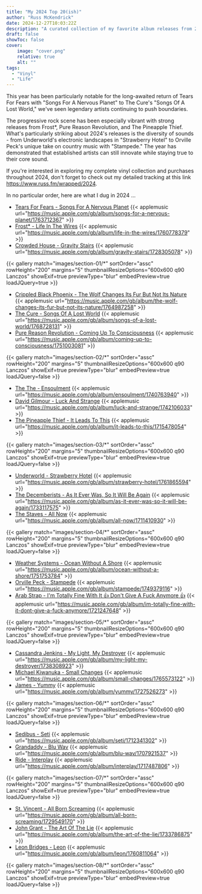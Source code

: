 ```yaml
---
title: "My 2024 Top 20(ish)"
author: "Russ McKendrick"
date: 2024-12-27T10:03:22Z
description: "A curated collection of my favorite album releases from 2024, featuring everything from progressive rock to electronic music, showcasing both veteran artists and exciting new releases."
draft: false
showToc: false
cover:
    image: "cover.png"
    relative: true
    alt: ""
tags:
  - "Vinyl"
  - "Life"
---
```


This year has been particularly notable for the long-awaited return of Tears For Fears with "Songs For A Nervous Planet" to The Cure's "Songs Of A Lost World," we've seen legendary artists continuing to push boundaries.

The progressive rock scene has been especially vibrant with strong releases from Frost*, Pure Reason Revolution, and The Pineapple Thief. What's particularly striking about 2024's releases is the diversity of sounds - from Underworld's electronic landscapes in "Strawberry Hotel" to Orville Peck's unique take on country music with "Stampede." The year has demonstrated that established artists can still innovate while staying true to their core sound.

If you're interested in exploring my complete vinyl collection and purchases throughout 2024, don't forget to check out my detailed tracking at this link https://www.russ.fm/wrapped/2024.

In no particular order, here are what I dug in 2024 ...

- [Tears For Fears - Songs For A Nervous Planet](https://www.russ.fm/albums/songs-for-a-nervous-planet-32086020/) {{< applemusic url="https://music.apple.com/gb/album/songs-for-a-nervous-planet/1763712367" >}}
- [Frost* - Life In The Wires](https://www.russ.fm/albums/life-in-the-wires-32056107/) {{< applemusic url="https://music.apple.com/gb/album/life-in-the-wires/1760778379" >}}
- [Crowded House - Gravity Stairs](https://www.russ.fm/albums/gravity-stairs-30830307/) {{< applemusic url="https://music.apple.com/gb/album/gravity-stairs/1728305078" >}}

{{< gallery match="images/section-01/*" sortOrder="assc" rowHeight="200" margins="5" thumbnailResizeOptions="600x600 q90 Lanczos" showExif=true previewType="blur" embedPreview=true loadJQuery=true >}}<br>

- [Crippled Black Phoenix - The Wolf Changes Its Fur But Not Its Nature](https://www.russ.fm/albums/the-wolf-changes-its-fur-but-not-its-nature-horrific-honorifics-number-two-32439303/) {{< applemusic url="https://music.apple.com/gb/album/the-wolf-changes-its-fur-but-not-its-nature/1764987258" >}}
- [The Cure - Songs Of A Lost World](https://www.russ.fm/albums/songs-of-a-lost-world-32149125/) {{< applemusic url="https://music.apple.com/gb/album/songs-of-a-lost-world/1768728131" >}}
- [Pure Reason Revolution - Coming Up To Consciousness](https://www.russ.fm/albums/coming-up-to-consciousness-31683545/) {{< applemusic url="https://music.apple.com/gb/album/coming-up-to-consciousness/1751003081" >}}

{{< gallery match="images/section-02/*" sortOrder="assc" rowHeight="200" margins="5" thumbnailResizeOptions="600x600 q90 Lanczos" showExif=true previewType="blur" embedPreview=true loadJQuery=false >}}<br>

- [The The - Ensoulment](https://www.russ.fm/albums/ensoulment-31668308/) {{< applemusic url="https://music.apple.com/gb/album/ensoulment/1740763940" >}}
- [David Gilmour - Luck And Strange](https://www.russ.fm/albums/luck-and-strange-31657538/) {{< applemusic url="https://music.apple.com/gb/album/luck-and-strange/1742106033" >}}
- [The Pineapple Thief - It Leads To This](https://www.russ.fm/albums/it-leads-to-this-29741239/) {{< applemusic url="https://music.apple.com/gb/album/it-leads-to-this/1715478054" >}}

{{< gallery match="images/section-03/*" sortOrder="assc" rowHeight="200" margins="5" thumbnailResizeOptions="600x600 q90 Lanczos" showExif=true previewType="blur" embedPreview=true loadJQuery=false >}}<br>

- [Underworld - Strawberry Hotel](https://www.russ.fm/albums/strawberry-hotel-32093847/) {{< applemusic url="https://music.apple.com/gb/album/strawberry-hotel/1761865594" >}}
- [The Decemberists - As It Ever Was, So It Will Be Again](https://www.russ.fm/albums/as-it-ever-was-so-it-will-be-again-30976879/) {{< applemusic url="https://music.apple.com/gb/album/as-it-ever-was-so-it-will-be-again/1733117575" >}}
- [The Staves - All Now](https://www.russ.fm/albums/all-now-30163826/) {{< applemusic url="https://music.apple.com/gb/album/all-now/1711410930" >}}

{{< gallery match="images/section-04/*" sortOrder="assc" rowHeight="200" margins="5" thumbnailResizeOptions="600x600 q90 Lanczos" showExif=true previewType="blur" embedPreview=true loadJQuery=false >}}<br>

- [Weather Systems - Ocean Without A Shore](https://www.russ.fm/albums/ocean-without-a-shore-31896559/) {{< applemusic url="https://music.apple.com/gb/album/ocean-without-a-shore/1751753784" >}}
- [Orville Peck - Stampede](https://www.russ.fm/albums/stampede-31383548/) {{< applemusic url="https://music.apple.com/gb/album/stampede/1749379116" >}}
- [Arab Strap - I'm Totally Fine With It 👍 Don't Give A Fuck Anymore 👍](https://www.russ.fm/albums/i-m-totally-fine-with-it-don-t-give-a-fuck-anymore-30624874/) {{< applemusic url="https://music.apple.com/gb/album/im-totally-fine-with-it-dont-give-a-fuck-anymore/1721247648" >}}

{{< gallery match="images/section-05/*" sortOrder="assc" rowHeight="200" margins="5" thumbnailResizeOptions="600x600 q90 Lanczos" showExif=true previewType="blur" embedPreview=true loadJQuery=false >}}<br>

- [Cassandra Jenkins - My Light, My Destroyer](https://www.russ.fm/albums/my-light-my-destroyer-31205095/) {{< applemusic url="https://music.apple.com/gb/album/my-light-my-destroyer/1738308923" >}}
- [Michael Kiwanuka - Small Changes](https://www.russ.fm/albums/small-changes-32384205/) {{< applemusic url="https://music.apple.com/gb/album/small-changes/1765573122" >}}
- [James - Yummy](https://www.russ.fm/albums/yummy-30375872/) {{< applemusic url="https://music.apple.com/gb/album/yummy/1727526273" >}}

{{< gallery match="images/section-06/*" sortOrder="assc" rowHeight="200" margins="5" thumbnailResizeOptions="600x600 q90 Lanczos" showExif=true previewType="blur" embedPreview=true loadJQuery=false >}}<br>

- [Sedibus - Seti](https://www.russ.fm/albums/seti-29917387/) {{< applemusic url="https://music.apple.com/gb/album/seti/1712341302" >}}
- [Grandaddy - Blu Wav](https://www.russ.fm/albums/blu-wav-29808619/) {{< applemusic url="https://music.apple.com/gb/album/blu-wav/1707921537" >}}
- [Ride - Interplay](https://www.russ.fm/albums/interplay-30233693/) {{< applemusic url="https://music.apple.com/gb/album/interplay/1717487806" >}}

{{< gallery match="images/section-07/*" sortOrder="assc" rowHeight="200" margins="5" thumbnailResizeOptions="600x600 q90 Lanczos" showExif=true previewType="blur" embedPreview=true loadJQuery=false >}}<br>

- [St. Vincent - All Born Screaming](https://www.russ.fm/albums/all-born-screaming-30547978/) {{< applemusic url="https://music.apple.com/gb/album/all-born-screaming/1729549170" >}}
- [John Grant - The Art Of The Lie](https://www.russ.fm/albums/the-art-of-the-lie-30947866/) {{< applemusic url="https://music.apple.com/gb/album/the-art-of-the-lie/1733786875" >}}
- [Leon Bridges - Leon](https://www.russ.fm/albums/leon-31909705/) {{< applemusic url="https://music.apple.com/gb/album/leon/1760811064" >}}

{{< gallery match="images/section-08/*" sortOrder="assc" rowHeight="200" margins="5" thumbnailResizeOptions="600x600 q90 Lanczos" showExif=true previewType="blur" embedPreview=true loadJQuery=false >}}<br>
